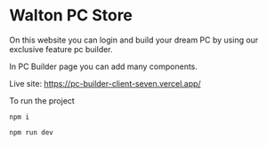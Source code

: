 # Walton PC Store

On this website you can login and build your dream PC by using our exclusive feature pc builder.

In PC Builder page you can add many components.

Live site: https://pc-builder-client-seven.vercel.app/

To run the project

```
npm i

npm run dev
```
